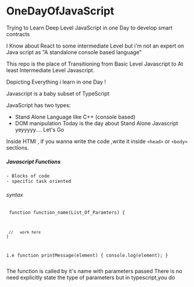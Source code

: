 # OneDayOfJavaScript

Trying to Learn Deep Level JavaScript in one Day to develop smart contracts

I Know about React to some intermediate Level but i'm not an expert on Java script as "A standalone console based language"

This repo is the place of Transitioning from Basic Level Javascript to At least Intermediate Level Javascript.

Depicting Everything i learn in one Day !

Javascript is a baby subset of TypeScript

JavaScript has two types:

- Stand Alone Language like C++ (console based)
- DOM manipulation
  Today is the day about Stand Alone Javascript
  yeyyyyy....
  Let's Go

Inside HTMl , if you wanna write the code ,write it inside `<head>` or `<body>` sections.

##### Javascript Functions

    - Blocks of code
    - specific task oriented

###### syntax

<code> function function_name(List_Of_Paramters)
{

     //   work here
    }

i.e
function printMessage(element) {
console.log(element);
}

</code>
 The function is called by it's name with parameters passed 
There is no need explicitly state the 
 type of parameters  but in typescript,you do
